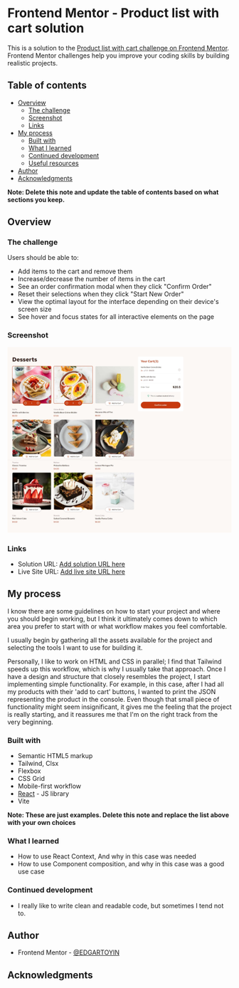 # Frontend Mentor - Product list with cart solution

This is a solution to the [Product list with cart challenge on Frontend Mentor](https://www.frontendmentor.io/challenges/product-list-with-cart-5MmqLVAp_d). Frontend Mentor challenges help you improve your coding skills by building realistic projects.

## Table of contents

- [Overview](#overview)
  - [The challenge](#the-challenge)
  - [Screenshot](#screenshot)
  - [Links](#links)
- [My process](#my-process)
  - [Built with](#built-with)
  - [What I learned](#what-i-learned)
  - [Continued development](#continued-development)
  - [Useful resources](#useful-resources)
- [Author](#author)
- [Acknowledgments](#acknowledgments)

**Note: Delete this note and update the table of contents based on what sections you keep.**

## Overview

### The challenge

Users should be able to:

- Add items to the cart and remove them
- Increase/decrease the number of items in the cart
- See an order confirmation modal when they click "Confirm Order"
- Reset their selections when they click "Start New Order"
- View the optimal layout for the interface depending on their device's screen size
- See hover and focus states for all interactive elements on the page

### Screenshot

![](./react-shopping-cart.jpeg)

### Links

- Solution URL: [Add solution URL here](https://github.com/EDGARTOYIN/react-sp/edit/main/README.md)
- Live Site URL: [Add live site URL here](https://fm-reacts-sp-cart.netlify.app/)

## My process

I know there are some guidelines on how to start your project and where you should begin working, but I think it ultimately comes down to which area you prefer to start with or what workflow makes you feel comfortable.

I usually begin by gathering all the assets available for the project and selecting the tools I want to use for building it.

Personally, I like to work on HTML and CSS in parallel; I find that Tailwind speeds up this workflow, which is why I usually take that approach. Once I have a design and structure that closely resembles the project, I start implementing simple functionality. For example, in this case, after I had all my products with their 'add to cart' buttons, I wanted to print the JSON representing the product in the console. Even though that small piece of functionality might seem insignificant, it gives me the feeling that the project is really starting, and it reassures me that I'm on the right track from the very beginning.

### Built with

- Semantic HTML5 markup
- Tailwind, Clsx
- Flexbox
- CSS Grid
- Mobile-first workflow
- [React](https://reactjs.org/) - JS library
- Vite

**Note: These are just examples. Delete this note and replace the list above with your own choices**

### What I learned

- How to use React Context, And why in this case was needed
- How to use Component composition, and why in this case was a good use case

### Continued development

- I really like to write clean and readable code, but sometimes I tend not to.

## Author

- Frontend Mentor - [@EDGARTOYIN](https://www.frontendmentor.io/profile/EDGARTOYIN)

## Acknowledgments
